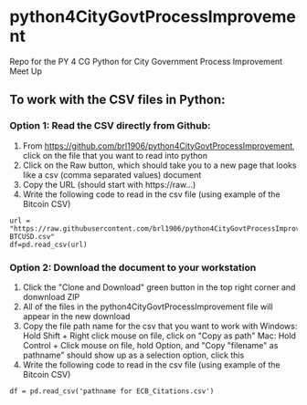 # python4CityGovtProcessImprovement
Repo for the PY 4 CG Python for City Government Process Improvement Meet Up

## To work with the CSV files in Python:

### Option 1: Read the CSV directly from Github: 
1. From https://github.com/brl1906/python4CityGovtProcessImprovement, click on the file that you want to read into python
2. Click on the Raw button, which should take you to a new page that looks like a csv (comma separated values) document
3. Copy the URL (should start with https://raw...)
4. Write the following code to read in the csv file (using example of the Bitcoin CSV)

```
url = "https://raw.githubusercontent.com/brl1906/python4CityGovtProcessImprovement/master/BITFINEX-BTCUSD.csv"
df=pd.read_csv(url)
```

### Option 2: Download the document to your workstation
1. Click the "Clone and Download" green button in the top right corner and donwnload ZIP
2. All of the files in the python4CityGovtProcessImprovement file will appear in the new download
3. Copy the file path name for the csv that you want to work with
   Windows: Hold Shift + Right click mouse on file, click on "Copy as path"
   Mac: Hold Control + Click mouse on file, hold Option, and "Copy "filename" as pathname" should show up as a selection option, click this
4. Write the following code to read in the csv file (using example of the Bitcoin CSV)

```
df = pd.read_csv('pathname for ECB_Citations.csv')
```
